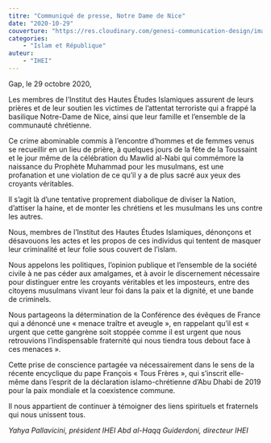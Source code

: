 ```yaml
---
titre: "Communiqué de presse, Notre Dame de Nice"
date: "2020-10-29"
couverture: "https://res.cloudinary.com/genesi-communication-design/image/upload/v1606295913/ihei/couvertures/1200px-Notre_Dame__113432119_cyidmg.jpg"
categories:
    - "Islam et République"
auteur: 
	- "IHEI"
---
```


Gap, le 29 octobre 2020,

Les membres de l’Institut des Hautes Études Islamiques assurent de leurs prières et de leur soutien les victimes de l’attentat terroriste qui a frappé la basilique Notre-Dame de Nice, ainsi que leur famille et l’ensemble de la communauté chrétienne.

Ce crime abominable commis à l’encontre d’hommes et de femmes venus se recueillir en un lieu de prière, à quelques jours de la fête de la Toussaint et le jour même de la célébration du Mawlid al-Nabi qui commémore la naissance du Prophète Muhammad pour les musulmans, est une profanation et une violation de ce qu’il y a de plus sacré aux yeux des croyants véritables.

Il s’agit là d’une tentative proprement diabolique de diviser la Nation, d’attiser la haine, et de monter les chrétiens et les musulmans les uns contre les autres.

Nous, membres de l’Institut des Hautes Études Islamiques, dénonçons et désavouons les actes et les propos de ces individus qui tentent de masquer leur criminalité et leur folie sous couvert de l’islam.

Nous appelons les politiques, l’opinion publique et l’ensemble de la société civile à ne pas céder aux amalgames, et à avoir le discernement nécessaire pour distinguer entre les croyants véritables et les imposteurs, entre des citoyens musulmans vivant leur foi dans la paix et la dignité, et une bande de criminels.

Nous partageons la détermination de la Conférence des évêques de France qui a dénoncé une « menace traître et aveugle », en rappelant qu’il est «  urgent que cette gangrène soit stoppée comme il est urgent que nous retrouvions l’indispensable fraternité qui nous tiendra tous debout face à ces menaces  ».

Cette prise de conscience partagée va nécessairement dans le sens de la récente encyclique du pape François «  Tous Frères  », qui s’inscrit elle-même dans l’esprit de la déclaration islamo-chrétienne d’Abu Dhabi de 2019 pour la paix mondiale et la coexistence commune.

Il nous appartient de continuer à témoigner des liens spirituels et fraternels qui nous unissent tous. 


*Yahya Pallavicini, président IHEI*
*Abd al-Haqq Guiderdoni, directeur IHEI* 